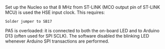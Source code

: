 Set up the Nucleo so that 8 MHz from ST-LINK (MCO output pin of ST-LINK MCU)
is used the HSE input clock.  This requires:

	Solder jumper to SB17

PA5 is overloaded: it is connected to both the on-board LED and to Arduino
D13 (often used for SPI SCLK).  The software disabled the blinking LED
whenever Arduino SPI transactions are performed.
